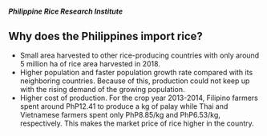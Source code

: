 ##### Philippine Rice Research Institute

## Why does the Philippines import rice?


 - Small area harvested to other rice-producing countries with only around 5 million ha of rice area harvested in 2018.
 - Higher population and faster population growth rate compared with its neighboring countries.  Because of this, production could not keep up with the rising demand of the growing population.
 - Higher cost of production. For the crop year 2013-2014, Filipino farmers spent around PhP12.41 to produce a kg of palay while Thai and Vietnamese farmers spent only PhP8.85/kg and PhP6.53/kg, respectively. This makes the market price of rice higher in the country.
